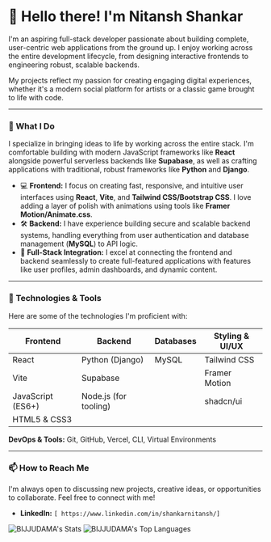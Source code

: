 # 👋 Hello there! I'm Nitansh Shankar

I'm an aspiring full-stack developer passionate about building complete, user-centric web applications from the ground up. I enjoy working across the entire development lifecycle, from designing interactive frontends to engineering robust, scalable backends.

My projects reflect my passion for creating engaging digital experiences, whether it's a modern social platform for artists or a classic game brought to life with code.

---

### 🚀 What I Do

I specialize in bringing ideas to life by working across the entire stack. I'm comfortable building with modern JavaScript frameworks like **React** alongside powerful serverless backends like **Supabase**, as well as crafting applications with traditional, robust frameworks like **Python** and **Django**.

- 💻 **Frontend:** I focus on creating fast, responsive, and intuitive user interfaces using **React**, **Vite**, and **Tailwind CSS/Bootstrap CSS**. I love adding a layer of polish with animations using tools like **Framer Motion/Animate.css**.
- 🛠️ **Backend:** I have experience building secure and scalable backend systems, handling everything from user authentication and database management (**MySQL**) to API logic.
- 🎨 **Full-Stack Integration:** I excel at connecting the frontend and backend seamlessly to create full-featured applications with features like user profiles, admin dashboards, and dynamic content.

---

### 🔧 Technologies & Tools

Here are some of the technologies I'm proficient with:

| Frontend           | Backend                | Databases        | Styling & UI/UX               |
| ------------------ | ---------------------- | ---------------- | ----------------------------- |
| React              | Python (Django)        |  MySQL           | Tailwind CSS                  |
| Vite               | Supabase               |                  | Framer Motion                 |
| JavaScript (ES6+)  | Node.js (for tooling)  |                  | shadcn/ui                     |
| HTML5 & CSS3       |                        |                  |                               |

**DevOps & Tools:** Git, GitHub, Vercel, CLI, Virtual Environments

---

### 📫 How to Reach Me

I'm always open to discussing new projects, creative ideas, or opportunities to collaborate. Feel free to connect with me!

- **LinkedIn:** `[ https://www.linkedin.com/in/shankarnitansh/]`


![BIJJUDAMA's Stats](https://github-readme-stats.vercel.app/api?username=BIJJUDAMA&theme=solarized-dark&show_icons=true&hide_border=true&count_private=true)
![BIJJUDAMA's Top Languages](https://github-readme-stats.vercel.app/api/top-langs/?username=BIJJUDAMA&theme=solarized-dark&show_icons=true&hide_border=true&layout=compact)
